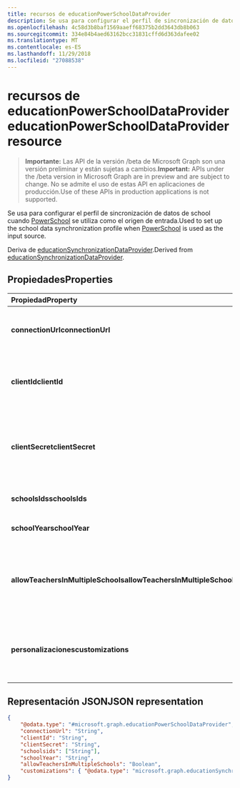```yaml
---
title: recursos de educationPowerSchoolDataProvider
description: Se usa para configurar el perfil de sincronización de datos de school cuando PowerSchool se utiliza como el origen de entrada.
ms.openlocfilehash: 4c58d3b8baf1569aaeff68375b2dd3643db8b063
ms.sourcegitcommit: 334e84b4aed63162bcc31831cffd6d363dafee02
ms.translationtype: MT
ms.contentlocale: es-ES
ms.lasthandoff: 11/29/2018
ms.locfileid: "27088538"
---
```

# <a name="educationpowerschooldataprovider-resource"></a><span data-ttu-id="ce033-103">recursos de educationPowerSchoolDataProvider</span><span class="sxs-lookup"><span data-stu-id="ce033-103">educationPowerSchoolDataProvider resource</span></span>

> <span data-ttu-id="ce033-104">**Importante:** Las API de la versión /beta de Microsoft Graph son una versión preliminar y están sujetas a cambios.</span><span class="sxs-lookup"><span data-stu-id="ce033-104">**Important:** APIs under the /beta version in Microsoft Graph are in preview and are subject to change.</span></span> <span data-ttu-id="ce033-105">No se admite el uso de estas API en aplicaciones de producción.</span><span class="sxs-lookup"><span data-stu-id="ce033-105">Use of these APIs in production applications is not supported.</span></span>

<span data-ttu-id="ce033-106">Se usa para configurar el perfil de sincronización de datos de school cuando [PowerSchool](https://www.powerschool.com/solutions/student-information-system-sis/) se utiliza como el origen de entrada.</span><span class="sxs-lookup"><span data-stu-id="ce033-106">Used to set up the school data synchronization profile when [PowerSchool](https://www.powerschool.com/solutions/student-information-system-sis/) is used as the input source.</span></span>

<span data-ttu-id="ce033-107">Deriva de [educationSynchronizationDataProvider](educationsynchronizationdataprovider.md).</span><span class="sxs-lookup"><span data-stu-id="ce033-107">Derived from [educationSynchronizationDataProvider](educationsynchronizationdataprovider.md).</span></span>

## <a name="properties"></a><span data-ttu-id="ce033-108">Propiedades</span><span class="sxs-lookup"><span data-stu-id="ce033-108">Properties</span></span>

| <span data-ttu-id="ce033-109">Propiedad</span><span class="sxs-lookup"><span data-stu-id="ce033-109">Property</span></span> | <span data-ttu-id="ce033-110">Tipo</span><span class="sxs-lookup"><span data-stu-id="ce033-110">Type</span></span> | <span data-ttu-id="ce033-111">Descripción</span><span class="sxs-lookup"><span data-stu-id="ce033-111">Description</span></span> |
|:-|:-|:-|
| <span data-ttu-id="ce033-112">**connectionUrl**</span><span class="sxs-lookup"><span data-stu-id="ce033-112">**connectionUrl**</span></span> | <span data-ttu-id="ce033-113">String</span><span class="sxs-lookup"><span data-stu-id="ce033-113">String</span></span> | <span data-ttu-id="ce033-114">La dirección URL de conexión a la instancia de PowerSchool.</span><span class="sxs-lookup"><span data-stu-id="ce033-114">The connection URL to the PowerSchool instance.</span></span> |
| <span data-ttu-id="ce033-115">**clientId**</span><span class="sxs-lookup"><span data-stu-id="ce033-115">**clientId**</span></span> | <span data-ttu-id="ce033-116">String</span><span class="sxs-lookup"><span data-stu-id="ce033-116">String</span></span> |  <span data-ttu-id="ce033-117">El identificador de cliente que se usa para conectarse a PowerSchool.</span><span class="sxs-lookup"><span data-stu-id="ce033-117">The client ID used to connect to PowerSchool.</span></span> |
| <span data-ttu-id="ce033-118">**clientSecret**</span><span class="sxs-lookup"><span data-stu-id="ce033-118">**clientSecret**</span></span> | <span data-ttu-id="ce033-119">String</span><span class="sxs-lookup"><span data-stu-id="ce033-119">String</span></span> |  <span data-ttu-id="ce033-120">El secreto de cliente para autenticar la conexión a la instancia de PowerSchool.</span><span class="sxs-lookup"><span data-stu-id="ce033-120">The client secret to authenticate the connection to the PowerSchool instance.</span></span> |
| <span data-ttu-id="ce033-121">**schoolsIds**</span><span class="sxs-lookup"><span data-stu-id="ce033-121">**schoolsIds**</span></span> | <span data-ttu-id="ce033-122">Colección String</span><span class="sxs-lookup"><span data-stu-id="ce033-122">String collection</span></span> |  <span data-ttu-id="ce033-123">La lista de escuelas para sincronizar.</span><span class="sxs-lookup"><span data-stu-id="ce033-123">The list of schools to sync.</span></span> |
| <span data-ttu-id="ce033-124">**schoolYear**</span><span class="sxs-lookup"><span data-stu-id="ce033-124">**schoolYear**</span></span> | <span data-ttu-id="ce033-125">String</span><span class="sxs-lookup"><span data-stu-id="ce033-125">String</span></span> |  <span data-ttu-id="ce033-126">El año escolar para sincronizar.</span><span class="sxs-lookup"><span data-stu-id="ce033-126">The school year to sync.</span></span> |
| <span data-ttu-id="ce033-127">**allowTeachersInMultipleSchools**</span><span class="sxs-lookup"><span data-stu-id="ce033-127">**allowTeachersInMultipleSchools**</span></span> | <span data-ttu-id="ce033-128">Booleano</span><span class="sxs-lookup"><span data-stu-id="ce033-128">Boolean</span></span> |  <span data-ttu-id="ce033-129">Indica si el origen tiene varios identificadores para un solo alumno o profesor.</span><span class="sxs-lookup"><span data-stu-id="ce033-129">Indicates whether the source has multiple identifiers for a single student or teacher.</span></span> |
| <span data-ttu-id="ce033-130">**personalizaciones**</span><span class="sxs-lookup"><span data-stu-id="ce033-130">**customizations**</span></span> | [<span data-ttu-id="ce033-131">educationSynchronizationCustomizations</span><span class="sxs-lookup"><span data-stu-id="ce033-131">educationSynchronizationCustomizations</span></span>](educationsynchronizationcustomizations.md) | <span data-ttu-id="ce033-132">Personalización opcional que se aplicará a los perfiles de sincronización.</span><span class="sxs-lookup"><span data-stu-id="ce033-132">Optional customization to be applied to the synchronization profile.</span></span>|

## <a name="json-representation"></a><span data-ttu-id="ce033-133">Representación JSON</span><span class="sxs-lookup"><span data-stu-id="ce033-133">JSON representation</span></span>
<!-- {
  "blockType": "resource",
  "optionalProperties": [

  ],
  "@odata.type": "#microsoft.graph.educationPowerSchoolDataProvider"
}-->

```json
{
    "@odata.type": "#microsoft.graph.educationPowerSchoolDataProvider",
    "connectionUrl": "String",
    "clientId": "String",
    "clientSecret": "String",
    "schoolsids": ["String"],
    "schoolYear": "String",
    "allowTeachersInMultipleSchools": "Boolean",
    "customizations": { "@odata.type": "microsoft.graph.educationSynchronizationCustomizations" }
}
```
